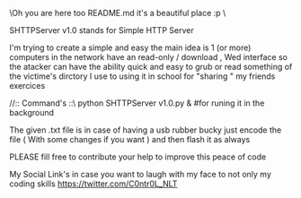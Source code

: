 \\Oh you are here too README.md it's a beautiful place :p \\

SHTTPServer v1.0 stands for Simple HTTP Server 


I'm trying to create a simple and easy the main idea is 1 (or more)
computers in the network have an read-only / download , Wed interface
so the atacker can have the ability quick and easy to grub or read something 
of the victime's dirctory 
I use to using it in school for "sharing " my friends exercices 


//:: Command's ::\\
python SHTTPServer v1.0.py &
#for runing it in the background



The given .txt file is in case of having a usb rubber bucky 
just encode the file ( With some changes if you want ) and then 
flash it as always 




PLEASE fill free to contribute your help to improve this peace of code

My Social Link's in case you want to laugh with my face to not only my coding skills
https://twitter.com/C0ntr0L_NLT
